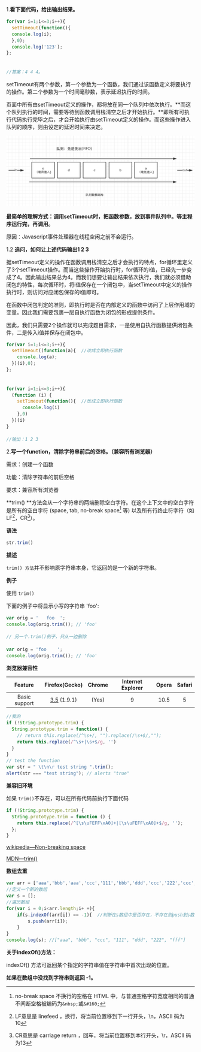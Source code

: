 1.**看下面代码，给出输出结果。**

```javascript
for(var i=1;i<=3;i++){
  setTimeout(function(){
  console.log(i);    
  },0);
  console.log('123');
};


//答案：4 4 4。
```

setTimeout有两个参数，第一个参数为一个函数，我们通过该函数定义将要执行的操作。第二个参数为一个时间毫秒数，表示延迟执行的时间。

页面中所有由setTimeout定义的操作，都将放在同一个队列中依次执行。**而这个队列执行的时间，需要等待到函数调用栈清空之后才开始执行。**即所有可执行代码执行完毕之后，才会开始执行由setTimeout定义的操作。而这些操作进入队列的顺序，则由设定的延迟时间来决定。

![](./01.png)

**最简单的理解方式：调用setTimeout时，把函数参数，放到事件队列中。等主程序运行完，再调用。**



原因：Javascript事件处理器在线程空闲之前不会运行。



1.2 **追问，如何让上述代码输出1 2 3**

据setTimeout定义的操作在函数调用栈清空之后才会执行的特点，for循环里定义了3个setTimeout操作。而当这些操作开始执行时，for循环的i值，已经先一步变成了4。因此输出结果总为4。而我们想要让输出结果依次执行，我们就必须借助闭包的特性，每次循环时，将i值保存在一个闭包中，当setTimeout中定义的操作执行时，则访问对应闭包保存的i值即可。

在函数中闭包判定的准则，即执行时是否在内部定义的函数中访问了上层作用域的变量。因此我们需要包裹一层自执行函数为闭包的形成提供条件。

因此，我们只需要2个操作就可以完成题目需求，一是使用自执行函数提供闭包条件，二是传入i值并保存在闭包中。

```javascript
for(var i=1;i<=3;i++){
  setTimeout((function(a){  //改成立即执行函数
    console.log(a);    
  })(i),0);  
};


for(var i=1;i<=3;i++){
  (function (i) {
    setTimeout(function(){  //改成立即执行函数
      console.log(i) 
    },0)  
  })(i)
}

//输出：1 2 3
```



2.**写一个function，清除字符串前后的空格。（兼容所有浏览器）**

需求：创建一个函数

功能：清除字符串的前后空格

要求：兼容所有浏览器



**trim() **方法会从一个字符串的两端删除空白字符。在这个上下文中的空白字符是所有的空白字符 (space, tab, no-break space[^nbsp注释] 等) 以及所有行终止符字符（如 LF[^lf注释]，CR[^cr注释]）。



**语法**

```javascript
str.trim()
```

**描述**

`trim() 方法`并不影响原字符串本身，它返回的是一个新的字符串。

**例子**

使用 `trim()`

下面的例子中将显示小写的字符串 'foo':

```javascript
var orig = '   foo  ';
console.log(orig.trim()); // 'foo'

// 另一个.trim()例子，只从一边删除

var orig = 'foo    ';
console.log(orig.trim()); // 'foo'
```

**浏览器兼容性**

|    Feature    |              Firefox(Gecko)              | Chrome | Internet Explorer | Opera | Safari |
| :-----------: | :--------------------------------------: | :----: | :---------------: | :---: | :----: |
| Basic support | [3.5](https://developer.mozilla.org/en-US/Firefox/Releases/3.5) (1.9.1) | (Yes)  |         9         | 10.5  |   5    |



```javascript
//我的
if (!String.prototype.trim) { 
  String.prototype.trim = function() { 
    // return this.replace(/^\s+/, "").replace(/\s+$/,"");
    return this.replace(/^\s+|\s+$/g, '')
  } 
} 
// test the function 
var str = " \t\n\r test string ".trim(); 
alert(str === "test string"); // alerts "true"
```


**兼容旧环境**

如果 `trim()`不存在，可以在所有代码前执行下面代码

```javascript
if (!String.prototype.trim) {
  String.prototype.trim = function () {
    return this.replace(/^[\s\uFEFF\xA0]+|[\s\uFEFF\xA0]+$/g, '');
  };
}
```



[^tab注释]: HT，水平制表，跳到下一个TAB位置， \t,ASCII码为9
[^nbsp注释]: no-break space 不换行的空格在 HTML 中，与普通空格字符宽度相同的普通不间断空格被编码为`&nbsp;`或`&#160;`
[^lf注释]: LF意思是 linefeed ，换行，将当前位置移到下一行开头，\n，ASCII 码为10
[^cr注释]: CR意思是 carriage return ，回车，将当前位置移到本行开头，\r，ASCII 码为13 

[wikipedia—Non-breaking space](https://en.wikipedia.org/wiki/Non-breaking_space)

[MDN—trim()](https://developer.mozilla.org/zh-CN/docs/Web/JavaScript/Reference/Global_Objects/String/Trim)



**数组去重**

```javascript
var arr = ['aaa','bbb','aaa','ccc','111','bbb','ddd','ccc','222','ccc','111','fff'];
//定义一个新的数组
var s = [];
//遍历数组
for(var i = 0;i<arr.length;i+ +){
    if(s.indexOf(arr[i]) == -1){  //判断在s数组中是否存在，不存在则push到s数组中
        s.push(arr[i]);
    }
}
console.log(s); //["aaa", "bbb", "ccc", "111", "ddd", "222", "fff"]
```

**关于indexOf()方法：**

indexOf() 方法可返回某个指定的字符串值在字符串中首次出现的位置。

**如果在数组中没找到字符串则返回 -1。** 